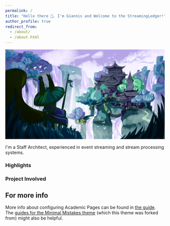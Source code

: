 ```yaml
---
permalink: /
title: "Hello there 👋, I'm Giannis and Welcome to the StreamingLedger!"
author_profile: true
redirect_from: 
  - /about/
  - /about.html
---
```


![House of Streams](/images/hos.png)

I'm a Staff Architect, experienced in event streaming and stream processing systems.

### Highlights

### Project Involved

For more info
------
More info about configuring Academic Pages can be found in [the guide](https://academicpages.github.io/markdown/). The [guides for the Minimal Mistakes theme](https://mmistakes.github.io/minimal-mistakes/docs/configuration/) (which this theme was forked from) might also be helpful.
